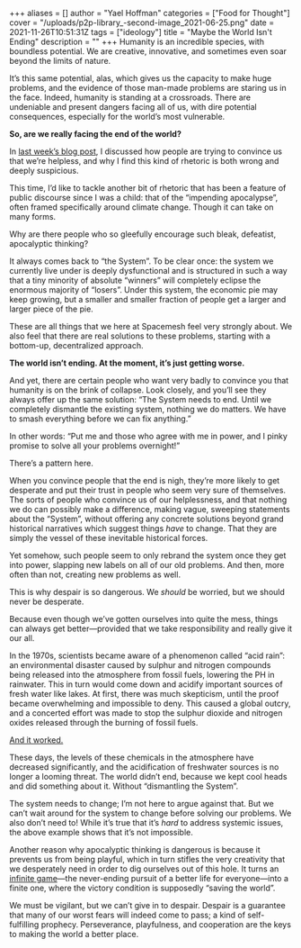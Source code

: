 +++
aliases = []
author = "Yael Hoffman"
categories = ["Food for Thought"]
cover = "/uploads/p2p-library_-second-image_2021-06-25.png"
date = 2021-11-26T10:51:31Z
tags = ["ideology"]
title = "Maybe the World Isn't Ending"
description = ""
+++
Humanity is an incredible species, with boundless potential. We are creative, innovative, and sometimes even soar beyond the limits of nature.

It’s this same potential, alas, which gives us the capacity to make huge problems, and the evidence of those man-made problems are staring us in the face. Indeed, humanity is standing at a crossroads. There are undeniable and present dangers facing all of us, with dire potential consequences, especially for the world’s most vulnerable.

**So, are we really facing the end of the world?**

In [last week’s blog post](https://spacemesh.io/blog/you-and-i-can-change-the-world/), I discussed how people are trying to convince us that we’re helpless, and why I find this kind of rhetoric is both wrong and deeply suspicious.

This time, I’d like to tackle another bit of rhetoric that has been a feature of public discourse since I was a child: that of the “impending apocalypse”, often framed specifically around climate change. Though it can take on many forms.

Why are there people who so gleefully encourage such bleak, defeatist, apocalyptic thinking?

It always comes back to “the System”. To be clear once: the system we currently live under is deeply dysfunctional and is structured in such a way that a tiny minority of absolute “winners” will completely eclipse the enormous majority of “losers”. Under this system, the economic pie may keep growing, but a smaller and smaller fraction of people get a larger and larger piece of the pie.

These are all things that we here at Spacemesh feel very strongly about. We also feel that there are real solutions to these problems, starting with a bottom-up, decentralized approach.

**The world isn’t ending. At the moment, it’s just getting worse.**

And yet, there are certain people who want very badly to convince you that humanity is on the brink of collapse. Look closely, and you’ll see they always offer up the same solution: “The System needs to end. Until we completely dismantle the existing system, nothing we do matters. We have to smash everything before we can fix anything.”

In other words: “Put me and those who agree with me in power, and I pinky promise to solve all your problems overnight!”

There’s a pattern here.

When you convince people that the end is nigh, they’re more likely to get desperate and put their trust in people who seem very sure of themselves. The sorts of people who convince us of our helplessness, and that nothing we do can possibly make a difference, making vague, sweeping statements about the “System”, without offering any concrete solutions beyond grand historical narratives which suggest things _have_ to change. That they are simply the vessel of these inevitable historical forces.

Yet somehow, such people seem to only rebrand the system once they get into power, slapping new labels on all of our old problems. And then, more often than not, creating new problems as well.

This is why despair is so dangerous. We _should_ be worried, but we should never be desperate.

Because even though we’ve gotten ourselves into quite the mess, things can always get better—provided that we take responsibility and really give it our all.

In the 1970s, scientists became aware of a phenomenon called “acid rain”: an environmental disaster caused by sulphur and nitrogen compounds being released into the atmosphere from fossil fuels, lowering the PH in rainwater. This in turn would come down and acidify important sources of fresh water like lakes. At first, there was much skepticism, until the proof became overwhelming and impossible to deny. This caused a global outcry, and a concerted effort was made to stop the sulphur dioxide and nitrogen oxides released through the burning of fossil fuels.

[And it worked.](https://www.bbc.com/future/article/20190823-can-lessons-from-acid-rain-help-stop-climate-change)

These days, the levels of these chemicals in the atmosphere have decreased significantly, and the acidification of freshwater sources is no longer a looming threat. The world didn’t end, because we kept cool heads and did something about it. Without “dismantling the System”.

The system needs to change; I’m not here to argue against that. But we can’t wait around for the system to change before solving our problems. We also don’t need to! While it’s true that it’s _hard_ to address systemic issues, the above example shows that it’s not impossible.

Another reason why apocalyptic thinking is dangerous is because it prevents us from being playful, which in turn stifles the very creativity that we desperately need in order to dig ourselves out of this hole. It turns an [infinite game](https://spacemesh.io/blog/all-the-world-s-a-game-are-you-ready-to-play/)—the never-ending pursuit of a better life for everyone—into a finite one, where the victory condition is supposedly “saving the world”.

We must be vigilant, but we can’t give in to despair. Despair is a guarantee that many of our worst fears will indeed come to pass; a kind of self-fulfilling prophecy. Perseverance, playfulness, and cooperation are the keys to making the world a better place.